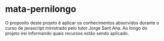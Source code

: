 # mata-pernilongo
 O proposito deste projeto é aplicar os conhecimentos absorvidos durante o curso de javascript ministrado pelo tutor Jorge Sant Ana. Ao longo do projeto irei informando quais recursos estão sendo aplicado.
